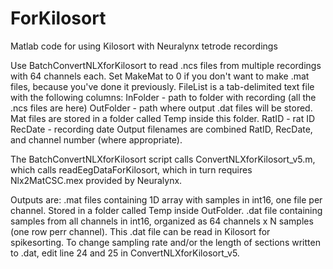 # ForKilosort
Matlab code for using Kilosort with Neuralynx tetrode recordings

Use BatchConvertNLXforKilosort to read .ncs files from multiple recordings with 64 channels each. 
Set MakeMat to 0 if you don't want to make .mat files, because you've done it previously.
FileList is a tab-delimited text file with the following columns: 
InFolder - path to folder with recording (all the .ncs files are here)
OutFolder - path where output .dat files will be stored. Mat files are stored in a folder called Temp inside this folder. 
RatID - rat ID
RecDate - recording date
Output filenames are combined RatID, RecDate, and channel number (where appropriate). 

The BatchConvertNLXforKilosort script calls ConvertNLXforKilosort_v5.m, which calls readEegDataForKilosort, which in turn requires Nlx2MatCSC.mex provided by Neuralynx. 

Outputs are: 
.mat files containing 1D array with samples in int16, one file per channel. Stored in a folder called Temp inside OutFolder. 
.dat file containing samples from all channels in int16, organized as 64 channels x N samples (one row perr channel). This .dat file can be read in Kilosort for spikesorting. 
To change sampling rate and/or the length of sections written to .dat, edit line 24 and 25 in ConvertNLXforKilosort_v5. 
